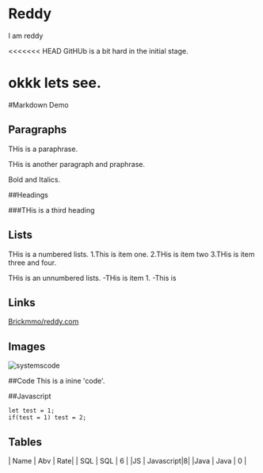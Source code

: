 # Reddy
I am reddy


<<<<<<< HEAD
GitHUb is a bit hard in the initial stage.

okkk lets see.
=======
#Markdown Demo

## Paragraphs

THis is a paraphrase.

THis is another paragraph and praphrase.

Bold and Italics.


##Headings

###THis is a third heading

## Lists

THis is a numbered lists.
1.This is item one.
2.THis is item two
3.THis is item three and four.

THis is an unnumbered lists.
-THis is item 1.
-This is 


## Links
[Brickmmo/reddy.com](https//brickmmo)

## Images
![systemscode](systems.png)

##Code
This is a inine 'code'.

##Javascript
```This is multiline Javascript.
let test = 1;
if(test = 1) test = 2;
```

## Tables 

| Name | Abv | Rate|
| SQL  | SQL | 6   |
|JS    | Javascript|8|
|Java  | Java | 0  |
